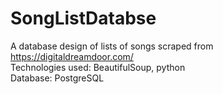 # SongListDatabse
A database design of lists of songs scraped from https://digitaldreamdoor.com/<br/>
Technologies used: BeautifulSoup, python<br/>
Database: PostgreSQL<br/>
